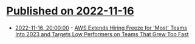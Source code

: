 # [Published on 2022-11-16](index.md)

* [2022-11-16, 20:00:00](https://tech.slashdot.org/story/22/11/16/1946209/aws-extends-hiring-freeze-for-most-teams-into-2023-and-targets-low-performers-on-teams-that-grew-too-fast?utm_source=rss1.0mainlinkanon&utm_medium=feed) - [AWS Extends Hiring Freeze for 'Most' Teams Into 2023 and Targets Low Performers on Teams That Grew Too Fast](https://tech.slashdot.org/story/22/11/16/1946209/aws-extends-hiring-freeze-for-most-teams-into-2023-and-targets-low-performers-on-teams-that-grew-too-fast?utm_source=rss1.0mainlinkanon&utm_medium=feed)
